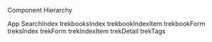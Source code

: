 Component Hierarchy

App
	SearchIndex
	trekbooksIndex
		trekbookIndexItem
	trekbookForm
	treksIndex
		trekForm
		trekIndexItem
	trekDetail
		trekTags